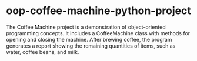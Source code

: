 # oop-coffee-machine-python-project
The Coffee Machine project is a demonstration of object-oriented programming concepts. It includes a CoffeeMachine class with methods for opening and closing the machine. After brewing coffee, the program generates a report showing the remaining quantities of items, such as water, coffee beans, and milk.
